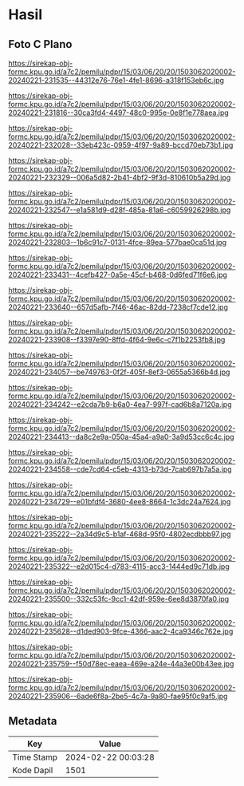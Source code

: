 # Hasil

## Foto C Plano

https://sirekap-obj-formc.kpu.go.id/a7c2/pemilu/pdpr/15/03/06/20/20/1503062020002-20240221-231535--44312e76-76e1-4fe1-8696-a318f153eb6c.jpg

https://sirekap-obj-formc.kpu.go.id/a7c2/pemilu/pdpr/15/03/06/20/20/1503062020002-20240221-231816--30ca3fd4-4497-48c0-995e-0e8f1e778aea.jpg

https://sirekap-obj-formc.kpu.go.id/a7c2/pemilu/pdpr/15/03/06/20/20/1503062020002-20240221-232028--33eb423c-0959-4f97-9a89-bccd70eb73b1.jpg

https://sirekap-obj-formc.kpu.go.id/a7c2/pemilu/pdpr/15/03/06/20/20/1503062020002-20240221-232329--006a5d82-2b41-4bf2-9f3d-810610b5a29d.jpg

https://sirekap-obj-formc.kpu.go.id/a7c2/pemilu/pdpr/15/03/06/20/20/1503062020002-20240221-232547--e1a581d9-d28f-485a-81a6-c6059926298b.jpg

https://sirekap-obj-formc.kpu.go.id/a7c2/pemilu/pdpr/15/03/06/20/20/1503062020002-20240221-232803--1b6c91c7-0131-4fce-89ea-577bae0ca51d.jpg

https://sirekap-obj-formc.kpu.go.id/a7c2/pemilu/pdpr/15/03/06/20/20/1503062020002-20240221-233431--4cefb427-0a5e-45cf-b468-0d6fed71f6e6.jpg

https://sirekap-obj-formc.kpu.go.id/a7c2/pemilu/pdpr/15/03/06/20/20/1503062020002-20240221-233640--657d5afb-7f46-46ac-82dd-7238cf7cde12.jpg

https://sirekap-obj-formc.kpu.go.id/a7c2/pemilu/pdpr/15/03/06/20/20/1503062020002-20240221-233908--f3397e90-8ffd-4f64-9e6c-c7f1b2253fb8.jpg

https://sirekap-obj-formc.kpu.go.id/a7c2/pemilu/pdpr/15/03/06/20/20/1503062020002-20240221-234057--be749763-0f2f-405f-8ef3-0655a5366b4d.jpg

https://sirekap-obj-formc.kpu.go.id/a7c2/pemilu/pdpr/15/03/06/20/20/1503062020002-20240221-234242--e2cda7b9-b6a0-4ea7-997f-cad6b8a7120a.jpg

https://sirekap-obj-formc.kpu.go.id/a7c2/pemilu/pdpr/15/03/06/20/20/1503062020002-20240221-234413--da8c2e9a-050a-45a4-a9a0-3a9d53cc6c4c.jpg

https://sirekap-obj-formc.kpu.go.id/a7c2/pemilu/pdpr/15/03/06/20/20/1503062020002-20240221-234558--cde7cd64-c5eb-4313-b73d-7cab697b7a5a.jpg

https://sirekap-obj-formc.kpu.go.id/a7c2/pemilu/pdpr/15/03/06/20/20/1503062020002-20240221-234729--e01bfdf4-3680-4ee8-8664-1c3dc24a7624.jpg

https://sirekap-obj-formc.kpu.go.id/a7c2/pemilu/pdpr/15/03/06/20/20/1503062020002-20240221-235222--2a34d9c5-b1af-468d-95f0-4802ecdbbb97.jpg

https://sirekap-obj-formc.kpu.go.id/a7c2/pemilu/pdpr/15/03/06/20/20/1503062020002-20240221-235322--e2d015c4-d783-4115-acc3-1444ed9c71db.jpg

https://sirekap-obj-formc.kpu.go.id/a7c2/pemilu/pdpr/15/03/06/20/20/1503062020002-20240221-235500--332c53fc-9cc1-42df-959e-6ee8d3870fa0.jpg

https://sirekap-obj-formc.kpu.go.id/a7c2/pemilu/pdpr/15/03/06/20/20/1503062020002-20240221-235628--d1ded903-9fce-4366-aac2-4ca9346c762e.jpg

https://sirekap-obj-formc.kpu.go.id/a7c2/pemilu/pdpr/15/03/06/20/20/1503062020002-20240221-235759--f50d78ec-eaea-469e-a24e-44a3e00b43ee.jpg

https://sirekap-obj-formc.kpu.go.id/a7c2/pemilu/pdpr/15/03/06/20/20/1503062020002-20240221-235906--6ade6f8a-2be5-4c7a-9a80-fae95f0c9af5.jpg


## Metadata

| Key        | Value               |
| ---------- | ------------------- |
| Time Stamp | 2024-02-22 00:03:28 |
| Kode Dapil | 1501                |



